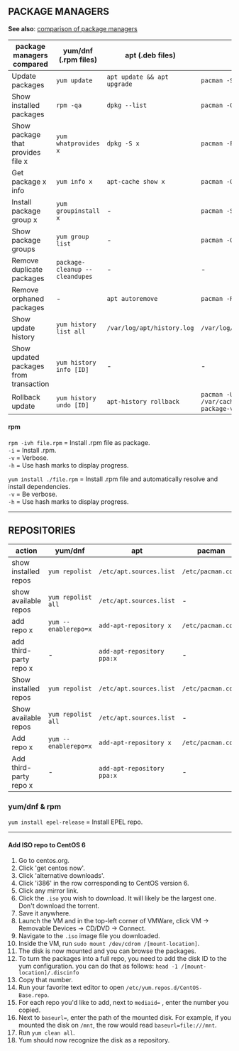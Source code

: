 
## PACKAGE MANAGERS

**See also**: [comparison of package managers](https://fusion809.github.io/comparison-of-package-managers/)

| package managers compared            | yum/dnf (.rpm files)                | apt (.deb files)              | pacman               | pkg          |
|--------------------------------------|-------------------------------------|-------------------------------|----------------------|--------------|
| Update packages                      | `yum update`                        | `apt update && apt upgrade`   | `pacman -Syu`        | `pkg update` |
| Show installed packages              | `rpm -qa`                           | `dpkg --list`                 | `pacman -Q`          |              |
| Show package that provides file x    | `yum whatprovides x`                | `dpkg -S x`                   | `pacman -F x`        |              |
| Get package x info                   | `yum info x`                        | `apt-cache show x`            | `pacman -Qi x`       |              |
| Install package group x              | `yum groupinstall x`                | -                             | `pacman -S x`        |              |
| Show package groups                  | `yum group list`                    | -                             | `pacman -Qg`         |              |
| Remove duplicate packages            | `package-cleanup --cleandupes`      | -                             | -                    |              |
| Remove orphaned packages             | -                                   | `apt autoremove`              | `pacman -Ru`         |              |
| Show update history                  | `yum history list all`              | `/var/log/apt/history.log`    | `/var/log/pacman.log`|              |
| Show updated packages from transaction | `yum history info [ID]`           | -                             | -                    |              |
| Rollback update             |`yum history undo [ID]`|`apt-history rollback`|`pacman -U /var/cache/pacman/pkg/[old-package-version]`|             |

#### rpm

`rpm -ivh file.rpm` = Install .rpm file as package.    
               `-i` = Install .rpm.    
               `-v` = Verbose.    
               `-h` = Use hash marks to display progress.  

`yum install ./file.rpm` = Install .rpm file and automatically resolve and install dependencies.  
                    `-v` = Be verbose.    
                    `-h` = Use hash marks to display progress.  


---
## REPOSITORIES

| action                  | yum/dnf               | apt                        | pacman                    | pkg |
|-------------------------|-----------------------|----------------------------|---------------------------|-----|
| show installed repos    | `yum repolist`        | `/etc/apt.sources.list`    | `/etc/pacman.conf`        |     |
| show available repos    | `yum repolist all`    | `/etc/apt.sources.list`    | -                         |     |
| add repo x              | `yum --enablerepo=x`  | `add-apt-repository x`     | `/etc/pacman.conf`        |     |
| add third-party repo x  | -                     | `add-apt-repository ppa:x` | -                         |     |
| Show installed repos    | `yum repolist`        | `/etc/apt.sources.list`    | `/etc/pacman.conf`        |     |
| Show available repos    | `yum repolist all`    | `/etc/apt.sources.list`    | -                         |     |
| Add repo x              | `yum --enablerepo=x`  | `add-apt-repository x`     | `/etc/pacman.conf`        |     |
| Add third-party repo x  | -                     | `add-apt-repository ppa:x` | -                         |     |

### yum/dnf & rpm

`yum install epel-release` = Install EPEL repo.  

---
#### Add ISO repo to CentOS 6

1. Go to centos.org.
1. Click 'get centos now'.
1. Click 'alternative downloads'.
1. Click 'i386' in the row corresponding to CentOS version 6.
1. Click any mirror link.
1. Click the `.iso` you wish to download. It will likely be the largest one. Don't download the torrent.
1. Save it anywhere.
1. Launch the VM and in the top-left corner of VMWare, click VM -> Removable Devices -> CD/DVD -> Connect.
1. Navigate to the `.iso` image file you downloaded.
1. Inside the VM, run `sudo mount /dev/cdrom /[mount-location]`.
1. The disk is now mounted and you can browse the packages.
1. To turn the packages into a full repo, you need to add the disk ID to the yum configuration. you can do that as follows: `head -1 /[mount-location]/.discinfo`
1. Copy that number.
1. Run your favorite text editor to open `/etc/yum.repos.d/CentOS-Base.repo`.
1. For each repo you'd like to add, next to `mediaid=` , enter the number you copied.  
1. Next to `baseurl=`, enter the path of the mounted disk. For example, if you mounted the disk on `/mnt`, the row would read `baseurl=file:///mnt`.
1. Run `yum clean all`.
1. Yum should now recognize the disk as a repository.

